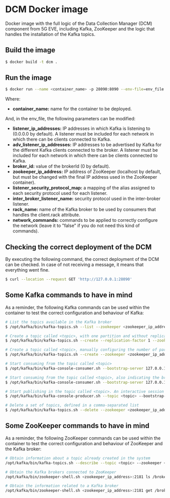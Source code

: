 # DCM Docker image

Docker image with the full logic of the Data Collection Manager (DCM) component from 5G EVE, including Kafka, ZooKeeper and the logic that handles the installation of the Kafka topics.

## Build the image

```sh
$ docker build -t dcm .
```

## Run the image

```sh
$ docker run --name <container_name> -p 28090:8090 --env-file=env_file -d dcm
```

Where:

* **container_name:** name for the container to be deployed.

And, in the env_file, the following parameters can be modified:

* **listener_ip_addresses:** IP addresses in which Kafka is listening to (0.0.0.0 by default). A listener must be included for each network in which there can be clients connected to Kafka.
* **adv_listener_ip_addresses:** IP addresses to be advertised by Kafka for the different Kafka clients connected to the broker. A listener must be included for each network in which there can be clients connected to Kafka.
* **broker_id:** value of the brokerId (0 by default).
* **zookeeper_ip_address:** IP address of ZooKeeper (localhost by default, but must be changed with the final IP address used in the ZooKeeper container).
* **listener_security_protocol_map:** a mapping of the alias assigned to each security protocol used for each listener.
* **inter_broker_listener_name:** security protocol used in the inter-broker listener.
* **rack_name:** name of the Kafka broker to be used by consumers that handles the client.rack attribute.
* **network_commands:** commands to be applied to correctly configure the network (leave it to "false" if you do not need this kind of commands).

## Checking the correct deployment of the DCM

By executing the following command, the correct deployment of the DCM can be checked. In case of not receiving a message, it means that everything went fine.

```sh
$ curl --location --request GET 'http://127.0.0.1:28090'
```

## Some Kafka commands to have in mind

As a reminder, the following Kafka commands can be used within the container to test the correct configuration and behaviour of Kafka:

```sh
# List the topics available in the Kafka broker
$ /opt/kafka/bin/kafka-topics.sh --list --zookeeper <zookeeper_ip_address>:2181

# Create a topic called <topic>, with one partition and without replication
$ /opt/kafka/bin/kafka-topics.sh --create --replication-factor 1 --zookeeper <zookeeper_ip_address>:2181 --topic <topic> --partitions 1

# Create a topic called <topic>, manually configuring the number of partitions and replication with <replica_assignment> (e.g., if we have two brokers, whose id are 1 and 4, and we want one partition with replication between the two brokers, where the broker 4 is the leader and the broker 1 is the follower, <replica_assignment>=4,1)
$ /opt/kafka/bin/kafka-topics.sh --create --zookeeper <zookeeper_ip_address>:2181 --topic <topic> --replica-assignment <replica_assignment>

# Start consuming from the topic called <topic>
$ /opt/kafka/bin/kafka-console-consumer.sh --bootstrap-server 127.0.0.1:9092 --topic <topic>  --from-beginning

# Start consuming from the topic called <topic>, also indicating the broker from which the consumer must read, as defined in the broker.rack property in Kafka. Remember that the broker should have a replica of the topic partition to do this operation
$ /opt/kafka/bin/kafka-console-consumer.sh --bootstrap-server 127.0.0.1:9092 --topic <topic> --consumer-property client.rack=<rack> --from-beginning

# Start publishing in the topic called <topic>. An interactive session will be opened then, in which you can write some messages and push Enter to send them to Kafka
$ /opt/kafka/bin/kafka-console-producer.sh --topic <topic> --bootstrap-server 127.0.0.1:9092

# Delete a set of topics, defined in a comma-separated list
$ /opt/kafka/bin/kafka-topics.sh --delete --zookeeper <zookeeper_ip_address>:2181 --topic <topic_1>,...,<topic_N>
```

## Some ZooKeeper commands to have in mind

As a reminder, the following ZooKeeper commands can be used within the container to test the correct configuration and behaviour of ZooKeeper and the Kafka broker:

```sh
# Obtain information about a topic already created in the system
/opt/kafka/bin/kafka-topics.sh --describe --topic <topic> --zookeeper <zookeeper_ip_address>:2181

# Obtain the Kafka brokers connected to ZooKeeper
/opt/kafka/bin/zookeeper-shell.sh <zookeeper_ip_address>:2181 ls /brokers/ids

# Obtain the information related to a Kafka broker
/opt/kafka/bin/zookeeper-shell.sh <zookeeper_ip_address>:2181 get /brokers/ids/<broker_id>
```
